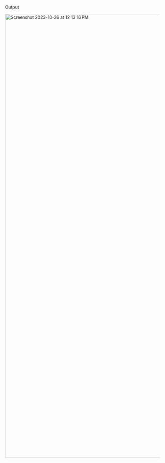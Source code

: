 Output

<img width="1440" alt="Screenshot 2023-10-26 at 12 13 16 PM" src="https://github.com/AmanRana07/MscDSB-MDS171-23122105-Aman/assets/75392511/811881bf-375f-4579-bbab-bcad504d9a56">
